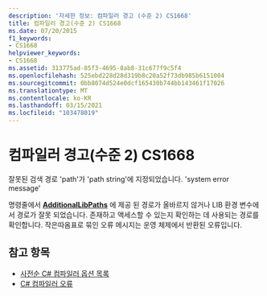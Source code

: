 ```yaml
---
description: '자세한 정보: 컴파일러 경고 (수준 2) CS1668'
title: 컴파일러 경고(수준 2) CS1668
ms.date: 07/20/2015
f1_keywords:
- CS1668
helpviewer_keywords:
- CS1668
ms.assetid: 313775ad-85f3-4695-8ab8-31c677f9c5f4
ms.openlocfilehash: 525ebd228d28d319b8c20a52f73db985b6151004
ms.sourcegitcommit: 0bb8074d524e0dcf165430b744bb143461f17026
ms.translationtype: MT
ms.contentlocale: ko-KR
ms.lasthandoff: 03/15/2021
ms.locfileid: "103478019"
---
```

# <a name="compiler-warning-level-2-cs1668"></a>컴파일러 경고(수준 2) CS1668

잘못된 검색 경로 'path'가 'path string'에 지정되었습니다. 'system error message'  
  
 명령줄에서 [**AdditionalLibPaths**](../language-reference/compiler-options/advanced.md#additionallibpaths) 에 제공 된 경로가 올바르지 않거나 LIB 환경 변수에서 경로가 잘못 되었습니다. 존재하고 액세스할 수 있는지 확인하는 데 사용되는 경로를 확인합니다. 작은따옴표로 묶인 오류 메시지는 운영 체제에서 반환된 오류입니다.  
  
## <a name="see-also"></a>참고 항목

- [사전순 C# 컴파일러 옵션 목록](../language-reference/compiler-options/listed-alphabetically.md)
- [C# 컴파일러 오류](../language-reference/compiler-messages/index.md)
